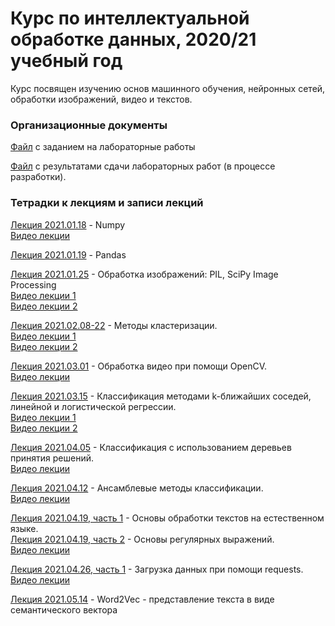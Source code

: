 # Курс по интеллектуальной обработке данных, 2020/21 учебный год

Курс посвящен изучению основ машинного обучения, нейронных сетей, обработки изображений, видео и текстов.

### Организационные документы

[Файл](https://docs.google.com/document/d/1jsdzHbi545Gm05rybSF_Sfw-DYpsjZhqlQmLxfFePLo/edit?usp=sharing) с заданием на лабораторные работы

[Файл](https://docs.google.com/spreadsheets/d/1VCe2vQokwhovOoktmc3KOXUuKvc0QRrD6ALH7LGqyTA/edit?usp=sharing) с результатами сдачи лабораторных работ (в процессе разработки).

### Тетрадки к лекциям и записи лекций

[Лекция 2021.01.18](https://github.com/klyshinsky/ML_and_CV_2021/blob/main/Lecture_20210118_numpy.ipynb) - Numpy  
[Видео лекции](https://youtu.be/8LpW6PADink)

[Лекция 2021.01.19](https://github.com/klyshinsky/ML_and_CV_2021/blob/main/Lecture_20210119_Pandas.ipynb) - Pandas

[Лекция 2021.01.25](https://github.com/klyshinsky/ML_and_CV_2021/blob/main/Lecture_20210125_image_processing.ipynb) - Обработка изображений: PIL, SciPy Image Processing  
[Видео лекции 1](https://youtu.be/R8pJLx2HAjA)  
[Видео лекции 2](https://youtu.be/oQ0WONVZ-Gs)

[Лекция 2021.02.08-22](https://github.com/klyshinsky/ML_and_CV_2021/blob/main/Lecture_20210201_clustering.ipynb) - Методы кластеризации.  
[Видео лекции 1](https://youtu.be/5CW_rfuwszI)  
[Видео лекции 2](https://youtu.be/OfTaXUA00f8)

[Лекция 2021.03.01](https://github.com/klyshinsky/ML_and_CV_2021/blob/main/Lecture_20210301_OpenCV.ipynb) - Обработка видео при помощи OpenCV.  
[Видео лекции](https://youtu.be/pLaq-uP8n6I)

[Лекция 2021.03.15](https://github.com/klyshinsky/ML_and_CV_2021/blob/main/Lecture_20210315_Classification.ipynb) - Классификация методами k-ближайших соседей, линейной и логистической регрессии.  
[Видео лекции 1](https://youtu.be/QBkjO7D8dx0)  
[Видео лекции 2](https://youtu.be/nSttoTLOyfI)  

[Лекция 2021.04.05](https://github.com/klyshinsky/ML_and_CV_2021/blob/main/Lecture_20210405_DecisionTrees.ipynb) - Классификация с использованием деревьев принятия решений.  
[Видео лекции](https://youtu.be/1OcbFauPBh0)

[Лекция 2021.04.12](https://github.com/klyshinsky/ML_and_CV_2021/blob/main/Lecture_20210412_Ensamble.ipynb) - Ансамблевые методы классификации.  
[Видео лекции](https://youtu.be/4ONpc7SSpVM)

[Лекция 2021.04.19, часть 1](https://github.com/klyshinsky/ML_and_CV_2021/blob/main/Lecture_20210419_text_processing.ipynb) - Основы обработки текстов на естественном языке.  
[Лекция 2021.04.19, часть 2](https://github.com/klyshinsky/ML_and_CV_2021/blob/main/Lecture_20210419_2_regexp.ipynb) - Основы регулярных выражений.  
[Видео лекции](https://youtu.be/dV7VBDXCDLs)

[Лекция 2021.04.26, часть 1](https://github.com/klyshinsky/ML_and_CV_2021/blob/main/Lecture_20210419_3_requests.ipynb) - Загрузка данных при помощи requests.  
[Видео лекции](https://youtu.be/31mcqjbGH8E)

[Лекция 2021.05.14](https://github.com/klyshinsky/ML_and_CV_2021/blob/main/Lecture_20210514-W2V.ipynb) - Word2Vec - представление текста в виде семантического вектора
